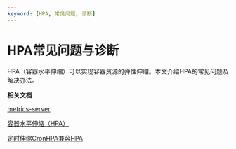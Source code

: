 ```yaml
---
keyword: [HPA, 常见问题, 诊断]
---
```


# HPA常见问题与诊断

HPA（容器水平伸缩）可以实现容器资源的弹性伸缩。本文介绍HPA的常见问题及解决办法。



**相关文档**  


[metrics-server](/intl.zh-CN/新功能发布记录/组件介绍与变更记录/metrics-server.md)

[容器水平伸缩（HPA）](/intl.zh-CN/Kubernetes集群用户指南/弹性伸缩/容器水平伸缩（HPA）.md)

[定时伸缩CronHPA兼容HPA](/intl.zh-CN/Kubernetes集群用户指南/弹性伸缩/定时伸缩CronHPA兼容HPA.md)

